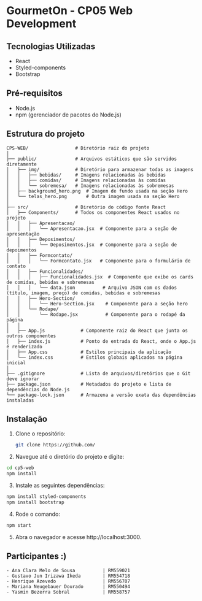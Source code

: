 # GourmetOn - CP05 Web Development

## Tecnologias Utilizadas
- React
- Styled-components
- Bootstrap

## Pré-requisitos
- Node.js
- npm (gerenciador de pacotes do Node.js)


## Estrutura do projeto
````
CPS-WEB/                 # Diretório raiz do projeto
│
├── public/              # Arquivos estáticos que são servidos diretamente
│   ├── img/             # Diretório para armazenar todas as imagens
│   │   ├── bebidas/     # Imagens relacionadas às bebidas
│   │   ├── comidas/     # Imagens relacionadas às comidas
│   │   └── sobremesa/   # Imagens relacionadas às sobremesas
│   ├── background_hero.png  # Imagem de fundo usada na seção Hero
│   └── telas_hero.png       # Outra imagem usada na seção Hero
│
├── src/                 # Diretório do código fonte React
│   ├── Components/      # Todos os componentes React usados no projeto
│   │   ├── Apresentacao/ 
│   │   │   └── Apresentacao.jsx  # Componente para a seção de apresentação
│   │   ├── Deposimentos/
│   │   │   └── Deposimentos.jsx  # Componente para a seção de depoimentos
│   │   ├── Formcontato/
│   │   │   └── Formcontato.jsx   # Componente para o formulário de contato
│   │   ├── Funcionalidades/
│   │   │   ├── Funcionalidades.jsx  # Componente que exibe os cards de comidas, bebidas e sobremesas
│   │   │   └── data.json          # Arquivo JSON com os dados (título, imagem, preço) de comidas, bebidas e sobremesas
│   │   ├── Hero-Section/
│   │   │   └── Hero-Section.jsx    # Componente para a seção hero
│   │   └── Rodape/
│   │       └── Rodape.jsx          # Componente para o rodapé da página
│   │
│   ├── App.js             # Componente raiz do React que junta os outros componentes
│   ├── index.js           # Ponto de entrada do React, onde o App.js é renderizado
│   ├── App.css            # Estilos principais da aplicação
│   └── index.css          # Estilos globais aplicados na página inicial
│
├── .gitignore             # Lista de arquivos/diretórios que o Git deve ignorar
├── package.json           # Metadados do projeto e lista de dependências do Node.js
└── package-lock.json      # Armazena a versão exata das dependências instaladas

`````


## Instalação

1. Clone o repositório:
   ```sh
   git clone https://github.com/

2. Navegue até o diretório do projeto e digite:
```bash
cd cp5-web 
npm install
```

3. Instale as seguintes dependências:
```bash
npm install styled-components
npm install bootstrap
```

4. Rode o comando:
```bash
npm start
``` 

5. Abra o navegador e acesse http://localhost:3000.

## Participantes :)
```http
- Ana Clara Melo de Sousa          | RM559021
- Gustavo Jun Irizawa Ikeda        | RM554718
- Henrique Azevedo                 | RM556707
- Mariana Neugebauer Dourado       | RM550494
- Yasmin Bezerra Sobral            | RM558757
```





